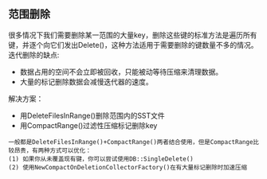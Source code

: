 ## 范围删除
  很多情况下我们需要删除某一范围的大量key，删除这些键的标准方法是遍历所有键，并逐个向它们发出Delete()，这种方法适用于需要删除的键数量不多的情况。  
迭代删除的缺点:
- 数据占用的空间不会立即被回收，只能被动等待压缩来清理数据。
- 大量的标记删除数据会减慢迭代器的速度。  

解决方案：
- 用DeleteFilesInRange()删除范围内的SST文件
- 用CompactRange()过滤性压缩标记删除key  
```
一般都是DeleteFilesInRange()+CompactRange()两者结合使用，但是CompactRange比较昂贵，有两种方式可以优化：
(1) 如果你从未覆盖现有键，你可以尝试使用DB::SingleDelete()
(2) 使用NewCompactOnDeletionCollectorFactory()在有大量标记删除时加速压缩
```
